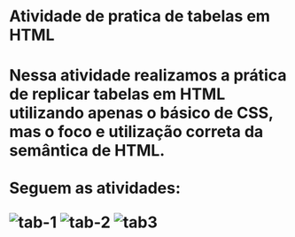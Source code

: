 <h1> Atividade de pratica de tabelas em HTML <h1/>
Nessa atividade realizamos a prática de replicar tabelas em HTML utilizando apenas o básico de CSS, mas o foco e utilização correta da semântica de HTML. <br> <br>
 Seguem as atividades: <br>


![tab-1](https://user-images.githubusercontent.com/95323804/226175412-7655217e-6c81-4e40-9ec6-d62e7b13aa9b.png)
![tab-2](https://user-images.githubusercontent.com/95323804/226175415-382f9e7f-7704-44a7-82d4-935023e892fe.png)
![tab3](https://user-images.githubusercontent.com/95323804/226175416-710ff85f-39ef-4b5a-8460-c173dccccb94.png)
